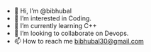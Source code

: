 - 👋 Hi, I’m @bibhubal
- 👀 I’m interested in Coding.
- 🌱 I’m currently learning C++
- 💞️ I’m looking to collaborate on Devops.
- 📫 How to reach me bibhubal30@gmail.com

<!---
bibhubal/bibhubal is a ✨ special ✨ repository because its `README.md` (this file) appears on your GitHub profile.
You can click the Preview link to take a look at your changes.
--->
